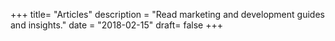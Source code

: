 +++
title= "Articles"
description = "Read marketing and development guides and insights."
date = "2018-02-15"
draft= false
+++